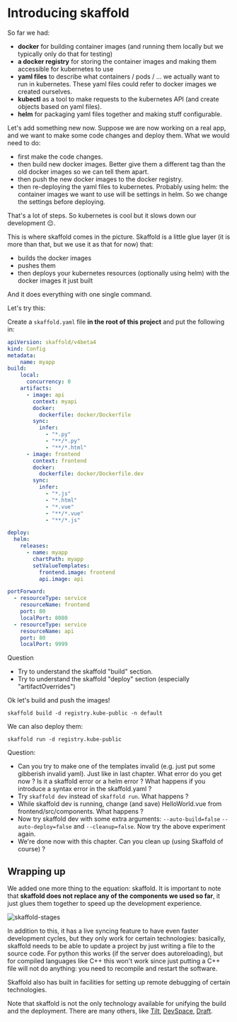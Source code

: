 # Introducing skaffold

So far we had:

* **docker** for building container images (and running them locally but we typically only do that for testing)
* **a docker registry** for storing the container images and making them accessible for kubernetes to use
* **yaml files** to describe what containers / pods / ... we actually want to run in kubernetes. These yaml files could refer to docker images we created ourselves.
* **kubectl** as a tool to make requests to the kubernetes API (and create objects based on yaml files).
* **helm** for packaging yaml files together and making stuff configurable.

Let's add something new now. Suppose we are now working on a real app, and we want to make some code changes and deploy them. What we would need to do:

* first make the code changes.
* then build new docker images. Better give them a different tag than the old docker images so we can tell them apart.
* then push the new docker images to the docker registry.
* then re-deploying the yaml files to kubernetes.  Probably using helm: the container images we want to use will be settings in helm. So we change the settings before deploying.

That's a lot of steps. So kubernetes is cool but it slows down our development 😔.

This is where skaffold comes in the picture. Skaffold is a little glue layer (it is more than that, but we use it as that for now) that:

* builds the docker images
* pushes them
* then deploys your kubernetes resources (optionally using helm) with the docker images it just built

And it does everything with one single command.

Let's try this:

Create a `skaffold.yaml` file **in the root of this project** and put the following in:

```yaml
apiVersion: skaffold/v4beta4
kind: Config
metadata:
    name: myapp
build:
    local:
      concurrency: 0
    artifacts:
      - image: api
        context: myapi
        docker:
          dockerfile: docker/Dockerfile
        sync:
          infer:
            - "*.py"
            - "**/*.py"
            - "**/*.html"
      - image: frontend
        context: frontend
        docker:
          dockerfile: docker/Dockerfile.dev
        sync:
          infer:
            - "*.js"
            - "*.html"
            - "*.vue"
            - "**/*.vue"
            - "**/*.js"

deploy:
  helm:
    releases:
      - name: myapp
        chartPath: myapp
        setValueTemplates:
          frontend.image: frontend
          api.image: api

portForward:
  - resourceType: service
    resourceName: frontend
    port: 80
    localPort: 8080
  - resourceType: service
    resourceName: api
    port: 80
    localPort: 9999
```

Question

* Try to understand the skaffold "build" section.
* Try to understand the skaffold "deploy" section (especially "artifactOverrides")


Ok let's build and push the images!

```shell
skaffold build -d registry.kube-public -n default
```

We can also deploy them:

```shell
skaffold run -d registry.kube-public
```

Question:

* Can you try to make one of the templates invalid (e.g. just put some gibberish invalid yaml). Just like in last chapter. What error do you get now ? Is it a skaffold error or a helm error ? What happens if you introduce a syntax error in the skaffold.yaml ?
* Try `skaffold dev` instead of `skaffold run`. What happens ?
* While skaffold dev is running, change (and save) HelloWorld.vue from frontend/src/components. What happens ?
* Now try skaffold dev with some extra arguments: `--auto-build=false` `--auto-deploy=false` and `--cleanup=false`. Now try the above experiment again.
* We're done now with this chapter. Can you clean up (using Skaffold of course) ?

## Wrapping up

We added one more thing to the equation: skaffold. It is important to note that **skaffold does not replace any of the components we used so far**, it just glues them together to speed up the development experience.

![skaffold-stages](../imgs/skaffold-stages.png)

In addition to this, it has a live syncing feature to have even faster development cycles, but they only work for certain technologies: basically, skaffold needs to be able to update a project by just writing a file to the source code. For python this works (if the server does autoreloading), but for compiled languages like C++ this won't work since just putting a C++ file will not do anything: you need to recompile and restart the software.

Skaffold also has built in facilities for setting up remote debugging of certain technologies.

Note that skaffold is not the only technology available for unifying the build and the deployment. There are many others, like [Tilt](https://tilt.dev/), [DevSpace](https://devspace.sh/), [Draft](https://draft.sh/).